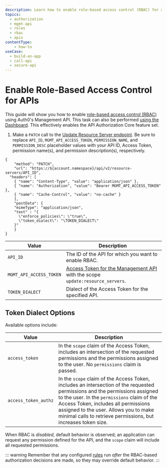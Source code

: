```yaml
---
description: Learn how to enable role-based access control (RBAC) for an API using the Auth0 Management API. For use with Auth0's API Authorization Core feature set.
topics:
  - authorization
  - mgmt-api
  - roles
  - rbac
  - apis
contentType: 
    - how-to
useCase:
  - build-an-app
  - call-api
  - secure-api
---
```

# Enable Role-Based Access Control for APIs

This guide will show you how to enable [role-based access control (RBAC)](/authorization/concepts/rbac) using Auth0's Management API. This task can also be performed [using the Dashboard](/authorization/guides/dashboard/enable-rbac). This effectively enables the API Authorization Core feature set.

1. Make a `PATCH` call to the [Update Resource Server endpoint](/api/management/v2#!/resource_servers/patch_resource_server). Be sure to replace `API_ID`, `MGMT_API_ACCESS_TOKEN`, `PERMISSION_NAME`, and `PERMISSION_DESC` placeholder values with your API ID, Access Token, permission name(s), and permission description(s), respectively.

```har
{
	"method": "PATCH",
	"url": "https://${account.namespace}/api/v2/resource-servers/API_ID",
  "headers": [
    { "name": "Content-Type", "value": "application/json" },
   	{ "name": "Authorization", "value": "Bearer MGMT_API_ACCESS_TOKEN" },
    { "name": "Cache-Control", "value": "no-cache" }
	],
	"postData": {
    "mimeType": "application/json",
    "text" : "{ 
      \"enforce_policies\": \"true\",
      \"token_dialect\": "\TOKEN_DIALECT\"
    }"
	}
}
```

| **Value** | **Description** |
| - | - |
| `API_ID` | Τhe ID of the API for which you want to enable RBAC. |
| `MGMT_API_ACCESS_TOKEN`  | [Access Token for the Management API](/api/management/v2/tokens) with the scope `update:resource_servers`. |
| `TOKEN_DIALECT` | Dialect of the Access Token for the specified API.|

## Token Dialect Options

Available options include:

| Value | Description |
|-------|-------------|
|  `access_token` | In the `scope` claim of the Access Token, includes an intersection of the requested permissions and the permissions assigned to the user. No `permissions` claim is passed. |
| `access_token_authz` | In the `scope` claim of the Access Token, includes an intersection of the requested permissions and the permissions assigned to the user. In the `permissions` claim of the Access Token, includes all permissions assigned to the user. Allows you to make minimal calls to retrieve permissions, but increases token size. |

When RBAC is _disabled_, default behavior is observed; an application can request any permission defined for the API, and the `scope` claim will include all requested permissions.

::: warning
Remember that any configured [rules](/authorization/concepts/authz-rules) run _after_ the RBAC-based authorization decisions are made, so they may override default behavior.
:::

